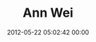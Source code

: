 ---
title: "Ann Wei"
date: 2012-05-22 05:02:42 00:00
permalink: /annwei
twitter: ""
likes: [535,528,39]
id: 599
gravatar: "http://www.gravatar.com/avatar/62cf7aa9665795f96c9fe7a8edf39dea"
---